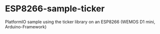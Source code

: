 # ESP8266-sample-ticker
PlatformIO sample using the ticker library on an ESP8266 (WEMOS D1 mini, Arduino-Framework)
